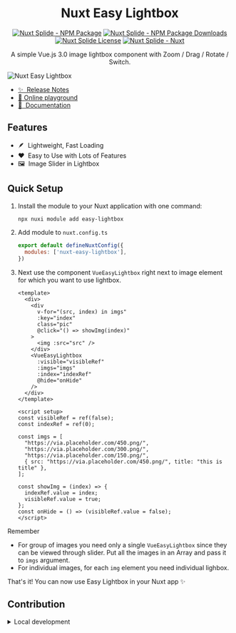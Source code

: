 <h1 align="center">
Nuxt Easy Lightbox
</h1>

<p align="center">
<a href="https://npmjs.com/package/nuxt-easy-lightbox"><img src="https://img.shields.io/npm/v/nuxt-easy-lightbox/latest.svg?style=flat&colorA=020420&colorB=00DC82" alt="Nuxt Splide - NPM Package" /></a>
<a href="https://npmjs.com/package/nuxt-easy-lightbox"><img src="https://img.shields.io/npm/dm/nuxt-easy-lightbox.svg?style=flat&colorA=020420&colorB=00DC82" alt="Nuxt Splide - NPM Package Downloads" /></a>
<a href="https://npmjs.com/package/nuxt-easy-lightbox"><img src="https://img.shields.io/npm/l/nuxt-easy-lightbox.svg?style=flat&colorA=020420&" alt="Nuxt Splide License" /></a>
<a href="https://nuxt.com"><img src="https://img.shields.io/badge/Nuxt-020420?logo=nuxt.js" alt="Nuxt Splide - Nuxt" /></a>
</p>

<p align="center">
A simple Vue.js 3.0 image lightbox component with Zoom / Drag / Rotate / Switch.
</p>

![Nuxt Easy Lightbox](./.github/VueEasyLightbox.gif)

- [✨ &nbsp;Release Notes](/CHANGELOG.md)
- [🏀 Online playground](https://stackblitz.com/github/modbender/nuxt-easy-lightbox?file=playground%2Fapp.vue)
- [📖 &nbsp;Documentation](https://github.com/XiongAmao/vue-easy-lightbox)

## Features

- 🪶 &nbsp;Lightweight, Fast Loading
- ❤️ &nbsp;Easy to Use with Lots of Features
- 🖼️ &nbsp;Image Slider in Lightbox

## Quick Setup

1. Install the module to your Nuxt application with one command:

    ```bash
    npx nuxi module add easy-lightbox
    ```

2. Add module to `nuxt.config.ts`
  
    ```js
    export default defineNuxtConfig({
      modules: ['nuxt-easy-lightbox'],
    })
    ```

3. Next use the component `VueEasyLightbox` right next to image element for which you want to use lightbox.

    ```vue
    <template>
      <div>
        <div
          v-for="(src, index) in imgs"
          :key="index"
          class="pic"
          @click="() => showImg(index)"
        >
          <img :src="src" />
        </div>
        <VueEasyLightbox
          :visible="visibleRef"
          :imgs="imgs"
          :index="indexRef"
          @hide="onHide"
        />
      </div>
    </template>

    <script setup>
    const visibleRef = ref(false);
    const indexRef = ref(0);

    const imgs = [
      "https://via.placeholder.com/450.png/",
      "https://via.placeholder.com/300.png/",
      "https://via.placeholder.com/150.png/",
      { src: "https://via.placeholder.com/450.png/", title: "this is title" },
    ];

    const showImg = (index) => {
      indexRef.value = index;
      visibleRef.value = true;
    };
    const onHide = () => (visibleRef.value = false);
    </script>
    ```
  
  Remember 
  - For group of images you need only a single `VueEasyLightbox` since they can be viewed through slider. Put all the images in an Array and pass it to `imgs` argument.
  - For individual images, for each `img` element you need individual lighbox.

That's it! You can now use Easy Lightbox in your Nuxt app ✨


## Contribution

<details>
  <summary>Local development</summary>
  
  ```bash
  # Install dependencies
  pnpm install
  
  # Generate type stubs
  pnpm dev:prepare
  
  # Develop with the playground
  pnpm dev
  
  # Build the playground
  pnpm dev:build
  
  # Run ESLint
  pnpm lint
  
  # Run Vitest
  pnpm test
  pnpm test:watch
  
  # Release new version
  npm run release
  ```

</details>

